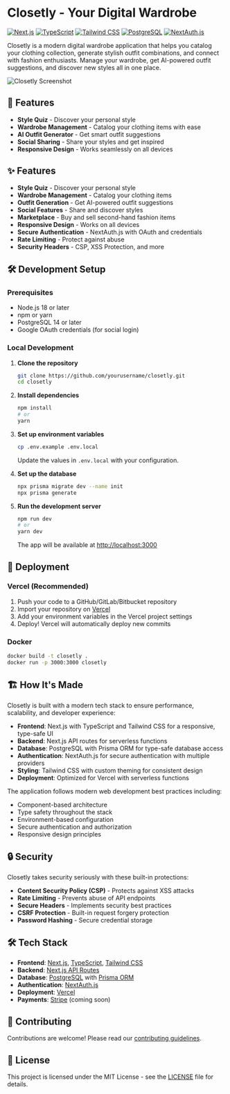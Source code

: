 # Closetly - Your Digital Wardrobe

[![Next.js](https://img.shields.io/badge/Next.js-000000?style=for-the-badge&logo=nextdotjs&logoColor=white)](https://nextjs.org/)
[![TypeScript](https://img.shields.io/badge/TypeScript-3178C6?style=for-the-badge&logo=typescript&logoColor=white)](https://www.typescriptlang.org/)
[![Tailwind CSS](https://img.shields.io/badge/Tailwind_CSS-38B2AC?style=for-the-badge&logo=tailwind-css&logoColor=white)](https://tailwindcss.com/)
[![PostgreSQL](https://img.shields.io/badge/PostgreSQL-4169E1?style=for-the-badge&logo=postgresql&logoColor=white)](https://www.postgresql.org/)
[![NextAuth.js](https://img.shields.io/badge/NextAuth.js-000000?style=for-the-badge&logo=next.js&logoColor=white)](https://next-auth.js.org/)

Closetly is a modern digital wardrobe application that helps you catalog your clothing collection, generate stylish outfit combinations, and connect with fashion enthusiasts. Manage your wardrobe, get AI-powered outfit suggestions, and discover new styles all in one place.

![Closetly Screenshot](/public/images/closetly-preview.png)

## 🚀 Features

- **Style Quiz** - Discover your personal style
- **Wardrobe Management** - Catalog your clothing items with ease
- **AI Outfit Generator** - Get smart outfit suggestions
- **Social Sharing** - Share your styles and get inspired
- **Responsive Design** - Works seamlessly on all devices

## ✨ Features

- **Style Quiz** - Discover your personal style
- **Wardrobe Management** - Catalog your clothing items
- **Outfit Generation** - Get AI-powered outfit suggestions
- **Social Features** - Share and discover styles
- **Marketplace** - Buy and sell second-hand fashion items
- **Responsive Design** - Works on all devices
- **Secure Authentication** - NextAuth.js with OAuth and credentials
- **Rate Limiting** - Protect against abuse
- **Security Headers** - CSP, XSS Protection, and more

## 🛠 Development Setup

### Prerequisites

- Node.js 18 or later
- npm or yarn
- PostgreSQL 14 or later
- Google OAuth credentials (for social login)

### Local Development

1. **Clone the repository**
   ```bash
   git clone https://github.com/yourusername/closetly.git
   cd closetly
   ```

2. **Install dependencies**
   ```bash
   npm install
   # or
   yarn
   ```

3. **Set up environment variables**
   ```bash
   cp .env.example .env.local
   ```
   Update the values in `.env.local` with your configuration.

4. **Set up the database**
   ```bash
   npx prisma migrate dev --name init
   npx prisma generate
   ```

5. **Run the development server**
   ```bash
   npm run dev
   # or
   yarn dev
   ```
   The app will be available at [http://localhost:3000](http://localhost:3000)

## 🚀 Deployment

### Vercel (Recommended)
1. Push your code to a GitHub/GitLab/Bitbucket repository
2. Import your repository on [Vercel](https://vercel.com/import)
3. Add your environment variables in the Vercel project settings
4. Deploy! Vercel will automatically deploy new commits

### Docker
```bash
docker build -t closetly .
docker run -p 3000:3000 closetly
```

## 🏗 How It's Made

Closetly is built with a modern tech stack to ensure performance, scalability, and developer experience:

- **Frontend**: Next.js with TypeScript and Tailwind CSS for a responsive, type-safe UI
- **Backend**: Next.js API routes for serverless functions
- **Database**: PostgreSQL with Prisma ORM for type-safe database access
- **Authentication**: NextAuth.js for secure authentication with multiple providers
- **Styling**: Tailwind CSS with custom theming for consistent design
- **Deployment**: Optimized for Vercel with serverless functions

The application follows modern web development best practices including:
- Component-based architecture
- Type safety throughout the stack
- Environment-based configuration
- Secure authentication and authorization
- Responsive design principles

## 🔒 Security

Closetly takes security seriously with these built-in protections:
- **Content Security Policy (CSP)** - Protects against XSS attacks
- **Rate Limiting** - Prevents abuse of API endpoints
- **Secure Headers** - Implements security best practices
- **CSRF Protection** - Built-in request forgery protection
- **Password Hashing** - Secure credential storage

## 🛠️ Tech Stack

- **Frontend**: [Next.js](https://nextjs.org/), [TypeScript](https://www.typescriptlang.org/), [Tailwind CSS](https://tailwindcss.com/)
- **Backend**: [Next.js API Routes](https://nextjs.org/docs/api-routes/introduction)
- **Database**: [PostgreSQL](https://www.postgresql.org/) with [Prisma ORM](https://www.prisma.io/)
- **Authentication**: [NextAuth.js](https://next-auth.js.org/)
- **Deployment**: [Vercel](https://vercel.com/)
- **Payments**: [Stripe](https://stripe.com/) (coming soon)

## 🤝 Contributing

Contributions are welcome! Please read our [contributing guidelines](CONTRIBUTING.md).

## 📝 License

This project is licensed under the MIT License - see the [LICENSE](LICENSE) file for details.
